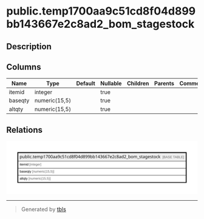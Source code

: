 # public.temp1700aa9c51cd8f04d899bb143667e2c8ad2_bom_stagestock

## Description

## Columns

| Name | Type | Default | Nullable | Children | Parents | Comment |
| ---- | ---- | ------- | -------- | -------- | ------- | ------- |
| itemid | integer |  | true |  |  |  |
| baseqty | numeric(15,5) |  | true |  |  |  |
| altqty | numeric(15,5) |  | true |  |  |  |

## Relations

![er](public.temp1700aa9c51cd8f04d899bb143667e2c8ad2_bom_stagestock.svg)

---

> Generated by [tbls](https://github.com/k1LoW/tbls)
